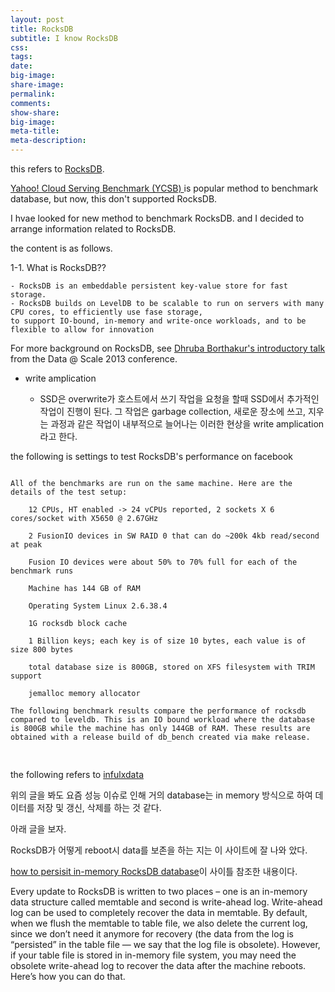 ```yaml
---
layout: post
title: RocksDB
subtitle: I know RocksDB
css:
tags:
date:
big-image:
share-image:
permalink:
comments:
show-share:
big-image:
meta-title:
meta-description:
---
```


this refers to <a href = "http://rocksdb.org/"> RocksDB</a>.


 <a href = "https://github.com/brianfrankcooper/YCSB/wiki">Yahoo! Cloud Serving Benchmark (YCSB) </a> is popular method to benchmark database, but now, this don't supported RocksDB.
 
 I hvae looked for new method to benchmark RocksDB. and I decided to arrange information related to RocksDB.
 
the content is as follows.


1-1. What is RocksDB??

    - RocksDB is an embeddable persistent key-value store for fast storage.
    - RocksDB builds on LevelDB to be scalable to run on servers with many CPU cores, to efficiently use fase storage, 
    to support IO-bound, in-memory and write-once workloads, and to be flexible to allow for innovation 
    
 For more background on RocksDB, see <a href="/Files/DB/intro.pdf" target="_blank">Dhruba Borthakur's introductory talk</a> from the Data @ Scale 2013 conference.
 
 
* write amplication

  - SSD은 overwrite가 호스트에서 쓰기 작업을 요청을 할때 SSD에서 추가적인 작업이 
  진행이 된다. 그 작업은 garbage collection, 새로운 장소에 쓰고, 지우는 과정과 같은
  작업이 내부적으로 늘어나는 이러한 현상을 write amplication라고 한다. 


the following is settings to test RocksDB's performance on facebook

<pre>
<code>
All of the benchmarks are run on the same machine. Here are the details of the test setup:

    12 CPUs, HT enabled -> 24 vCPUs reported, 2 sockets X 6 cores/socket with X5650 @ 2.67GHz
    
    2 FusionIO devices in SW RAID 0 that can do ~200k 4kb read/second at peak
    
    Fusion IO devices were about 50% to 70% full for each of the benchmark runs
    
    Machine has 144 GB of RAM
    
    Operating System Linux 2.6.38.4
    
    1G rocksdb block cache
    
    1 Billion keys; each key is of size 10 bytes, each value is of size 800 bytes
    
    total database size is 800GB, stored on XFS filesystem with TRIM support
    
    jemalloc memory allocator

The following benchmark results compare the performance of rocksdb compared to leveldb. This is an IO bound workload where the database is 800GB while the machine has only 144GB of RAM. These results are obtained with a release build of db_bench created via make release.

</code>
</pre>

the following refers to <a href = "https://influxdata.com/blog/benchmarking-leveldb-vs-rocksdb-vs-hyperleveldb-vs-lmdb-performance-for-influxdb/">infulxdata</a> 


위의 글을 봐도 요즘 성능 이슈로 인해 거의 database는 in memory 방식으로 하여 데이터를 저장 및 갱신, 삭제를 하는 것 같다.

아래 글을 보자.

RocksDB가 어떻게 reboot시 data를 보존을 하는 지는 이 사이트에 잘 나와 았다. 

<a href = "http://rocksdb.org/blog/245/how-to-persist-in-memory-rocksdb-database/">how to persisit in-memory RocksDB database</a>이 사이틀 참조한 내용이다. 

Every update to RocksDB is written to two places – one is an in-memory data structure called memtable and second is write-ahead log. Write-ahead log can be used to completely recover the data in memtable. By default, when we flush the memtable to table file, we also delete the current log, since we don’t need it anymore for recovery (the data from the log is “persisted” in the table file — we say that the log file is obsolete). However, if your table file is stored in in-memory file system, you may need the obsolete write-ahead log to recover the data after the machine reboots. Here’s how you can do that.
